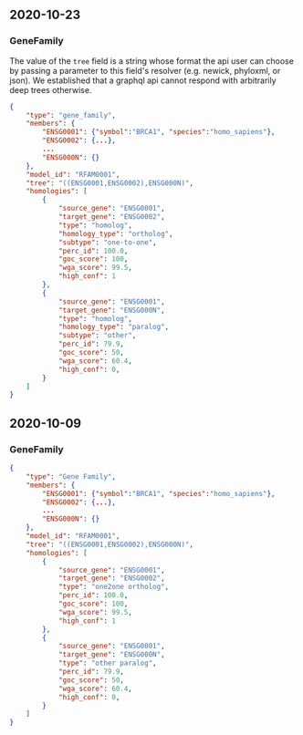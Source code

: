 ## 2020-10-23

### GeneFamily
The value of the `tree` field is a string whose format the api user can choose by passing a parameter to this field's resolver (e.g. newick, phyloxml, or json). We established that a graphql api cannot respond with arbitrarily deep trees otherwise.

```json
{
    "type": "gene_family",
    "members": {
        "ENSG0001": {"symbol":"BRCA1", "species":"homo_sapiens"},
        "ENSG0002": {...},
        ...
        "ENSG000N": {}
    },
    "model_id": "RFAM0001",
    "tree": "((ENSG0001,ENSG0002),ENSG000N)",
    "homologies": [
        {
            "source_gene": "ENSG0001",
            "target_gene": "ENSG0002",
            "type": "homolog",
            "homology_type": "ortholog",
            "subtype": "one-to-one",
            "perc_id": 100.0,
            "goc_score": 100,
            "wga_score": 99.5,
            "high_conf": 1
        },
        {
            "source_gene": "ENSG0001",
            "target_gene": "ENSG000N",
            "type": "homolog",
            "homology_type": "paralog",
            "subtype": "other",
            "perc_id": 79.9,
            "goc_score": 50,
            "wga_score": 60.4,
            "high_conf": 0,
        }
    ]
}
```

## 2020-10-09

### GeneFamily

```json
{
    "type": "Gene Family",
    "members": {
        "ENSG0001": {"symbol":"BRCA1", "species":"homo_sapiens"},
        "ENSG0002": {...},
        ...
        "ENSG000N": {}
    },
    "model_id": "RFAM0001",
    "tree": "((ENSG0001,ENSG0002),ENSG000N)",
    "homologies": [
        {
            "source_gene": "ENSG0001",
            "target_gene": "ENSG0002",
            "type": "one2one ortholog",
            "perc_id": 100.0,
            "goc_score": 100,
            "wga_score": 99.5,
            "high_conf": 1
        },
        {
            "source_gene": "ENSG0001",
            "target_gene": "ENSG000N",
            "type": "other paralog",
            "perc_id": 79.9,
            "goc_score": 50,
            "wga_score": 60.4,
            "high_conf": 0,
        }
    ]
}
```
